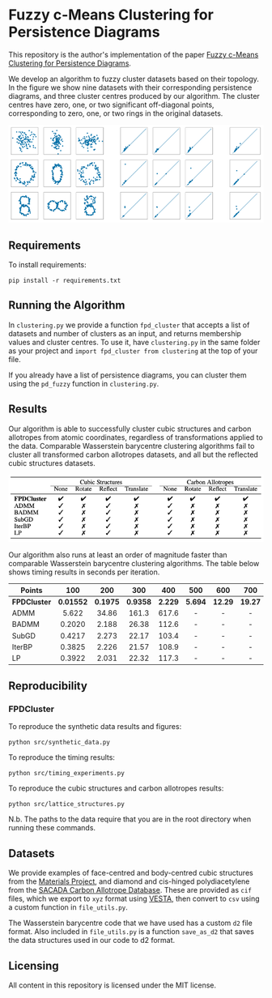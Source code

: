 # Fuzzy c-Means Clustering for Persistence Diagrams

This repository is the author's implementation of the paper [Fuzzy c-Means Clustering for Persistence Diagrams](https://arxiv.org/abs/2006.02796). 

We develop an algorithm to fuzzy cluster datasets based on their topology. In the figure we show nine datasets with their corresponding persistence diagrams, and three cluster centres produced by our algorithm. The cluster centres have zero, one, or two significant off-diagonal points, corresponding to zero, one, or two rings in the original datasets.

![figure1](figures/synth_data.png )


## Requirements

To install requirements:

```setup
pip install -r requirements.txt
```

## Running the Algorithm

In ```clustering.py``` we provide a function ```fpd_cluster``` that accepts a list of datasets and number of clusters as an input, and returns membership values and cluster centres.
To use it, have ```clustering.py``` in the same folder as your project and ```import fpd_cluster from clustering``` at the top of your file.

If you already have a list of persistence diagrams, you can cluster them using the ```pd_fuzzy``` function in ```clustering.py```.

## Results

Our algorithm is able to successfully cluster cubic structures and carbon allotropes from atomic coordinates, regardless of transformations applied to the data.
Comparable Wasserstein barycentre clustering algorithms fail to cluster all transformed carbon allotropes datasets, and all but the reflected cubic structures datasets.

![figure2](figures/results_table.png )

Our algorithm also runs at least an order of magnitude faster than comparable Wasserstein barycentre clustering algorithms. The table below shows timing results in seconds per iteration.

| Points         |     100     |     200    |     300    |    400    |    500    |    600    |    700    |    800    |    900    |    1000   |
|----------------|:-----------:|:----------:|:----------:|:---------:|:---------:|:---------:|:---------:|:---------:|:---------:|:---------:|
| **FPDCluster** | **0.01552** | **0.1975** | **0.9358** | **2.229** | **5.694** | **12.29** | **19.27** | **34.50** | **53.20** | **77.81** |
| ADMM           |    5.622    |    34.86   |    161.3   |   617.6   |     -     |     -     |     -     |     -     |     -     |     -     |
| BADMM          |    0.2020   |    2.188   |    26.38   |   112.6   |     -     |     -     |     -     |     -     |     -     |     -     |
| SubGD          |    0.4217   |    2.273   |    22.17   |   103.4   |     -     |     -     |     -     |     -     |     -     |     -     |
| IterBP         |    0.3825   |    2.226   |    21.57   |   108.9   |     -     |     -     |     -     |     -     |     -     |     -     |
| LP             |    0.3922   |    2.031   |    22.32   |   117.3   |     -     |     -     |     -     |     -     |     -     |     -     |

## Reproducibility

### FPDCluster

To reproduce the synthetic data results and figures:
```
python src/synthetic_data.py
```

To reproduce the timing results:
```
python src/timing_experiments.py
```

To reproduce the cubic structures and carbon allotropes results:
```
python src/lattice_structures.py
```

N.b. The paths to the data require that you are in the root directory when running these commands.

## Datasets

We provide examples of face-centred and body-centred cubic structures from the [Materials Project](https://materialsproject.org/), and diamond and cis-hinged polydiacetylene from the [SACADA Carbon Allotrope Database](http://sacada.sctms.ru/). 
These are provided as ```cif``` files, which we export to ```xyz``` format using [VESTA](https://jp-minerals.org/vesta/), then convert to ```csv``` using a custom function in ```file_utils.py```.

The Wasserstein barycentre code that we have used has a custom ```d2``` file format. Also included in ```file_utils.py``` is a function ```save_as_d2``` that saves the data structures used in our code to d2 format.


## Licensing

All content in this repository is licensed under the MIT license.
